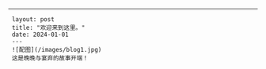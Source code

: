 ---
     layout: post
     title: "欢迎来到这里。"
     date: 2024-01-01
     ---
     ![配图](/images/blog1.jpg)
     这是晚晚与宴弃的故事开端！
